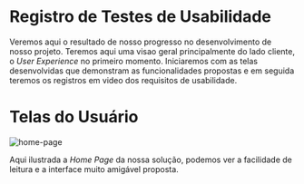 # Registro de Testes de Usabilidade

Veremos aqui o resultado de nosso progresso no desenvolvimento de nosso projeto.
Teremos aqui uma visao geral principalmente do lado cliente, o _*User Experience*_ no primeiro momento.
Iniciaremos com as telas desenvolvidas que demonstram as funcionalidades propostas e em seguida teremos os registros em video dos requisitos de usabilidade.

# Telas do Usuário

![home-page](https://user-images.githubusercontent.com/93105125/198178478-abf2987d-f459-498a-aa3f-f68ec8cf50c5.jpg)

Aqui ilustrada a _*Home Page*_ da nossa solução, podemos ver a facilidade de leitura e a interface muito amigável proposta.
